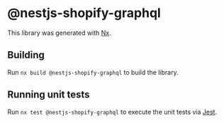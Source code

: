 # @nestjs-shopify-graphql

This library was generated with [Nx](https://nx.dev).

## Building

Run `nx build @nestjs-shopify-graphql` to build the library.

## Running unit tests

Run `nx test @nestjs-shopify-graphql` to execute the unit tests via [Jest](https://jestjs.io).
